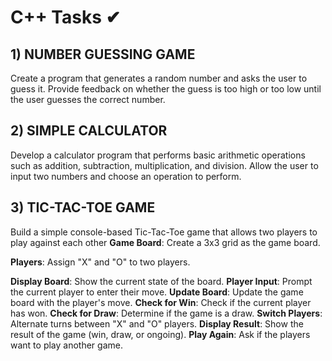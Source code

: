 # C++ Tasks ✔


## 1) NUMBER GUESSING GAME 
Create a program that generates a random number and asks the
user to guess it. Provide feedback on whether the guess is too
high or too low until the user guesses the correct number.


 ## 2) SIMPLE CALCULATOR 
 Develop a calculator program that performs basic arithmetic
operations such as addition, subtraction, multiplication, and
division. Allow the user to input two numbers and choose an
operation to perform.


## 3) TIC-TAC-TOE GAME 
  Build a simple console-based Tic-Tac-Toe game that
 allows two players to play against each other
**Game Board**: Create a 3x3 grid as the game board.

**Players**: Assign "X" and "O" to two players.

**Display Board**: Show the current state of the board.
**Player Input**: Prompt the current player to enter their move.
**Update Board**: Update the game board with the player's move.
**Check for Win**: Check if the current player has won.
**Check for Draw**: Determine if the game is a draw.
**Switch Players**: Alternate turns between "X" and "O" players.
**Display Result**: Show the result of the game (win, draw, or ongoing).
**Play Again**: Ask if the players want to play another game.
